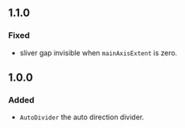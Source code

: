 ## 1.1.0
### Fixed
- sliver gap invisible when `mainAxisExtent` is zero.

## 1.0.0
### Added
- `AutoDivider` the auto direction divider.

